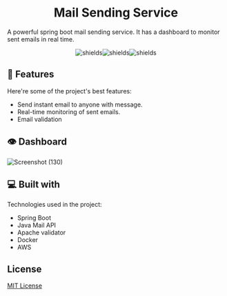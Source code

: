 <h1 align="center" id="title">Mail Sending Service</h1>

<p id="description">A powerful spring boot mail sending service. It has a dashboard to monitor sent emails in real time.</p>

<p align="center"><img src="https://img.shields.io/github/commit-activity/y/hemantDwivedi/mail-sending-service" alt="shields"><img src="https://img.shields.io/github/created-at/hemantDwivedi/mail-sending-service" alt="shields"><img src="https://img.shields.io/github/languages/code-size/hemantDwivedi/mail-sending-service" alt="shields"></p>

  
  
<h2>🧐 Features</h2>

Here're some of the project's best features:

*   Send instant email to anyone with message.
*   Real-time monitoring of sent emails.
*   Email validation

## 👁️ Dashboard
![Screenshot (130)](https://github.com/hemantDwivedi/mail-sending-service/assets/96649329/48714986-e578-4b78-869a-b6e8cb6c60cb)


  
  
<h2>💻 Built with</h2>

Technologies used in the project:

*   Spring Boot
*   Java Mail API
*   Apache validator
*   Docker
*   AWS


## License
[MIT License](LICENSE)
